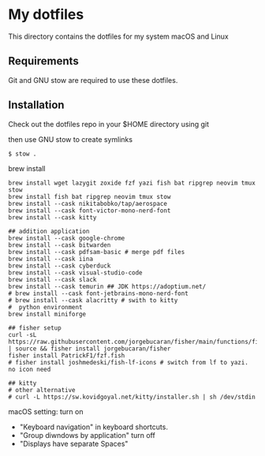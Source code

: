 # My dotfiles

This directory contains the dotfiles for my system macOS and Linux

## Requirements

Git and GNU stow are required to use these dotfiles.

## Installation

Check out the dotfiles repo in your $HOME directory using git


then use GNU stow to create symlinks

```
$ stow .
```

brew install

```
brew install wget lazygit zoxide fzf yazi fish bat ripgrep neovim tmux stow
brew install fish bat ripgrep neovim tmux stow
brew install --cask nikitabobko/tap/aerospace
brew install --cask font-victor-mono-nerd-font
brew install --cask kitty

## addition application
brew install --cask google-chrome
brew install --cask bitwarden
brew install --cask pdfsam-basic # merge pdf files
brew install --cask iina
brew install --cask cyberduck
brew install --cask visual-studio-code
brew install --cask slack
brew install --cask temurin ## JDK https://adoptium.net/
# brew install --cask font-jetbrains-mono-nerd-font
# brew install --cask alacritty # swith to kitty
#  python environment
brew install miniforge

## fisher setup
curl -sL https://raw.githubusercontent.com/jorgebucaran/fisher/main/functions/fisher.fish | source && fisher install jorgebucaran/fisher
fisher install PatrickF1/fzf.fish
# fisher install joshmedeski/fish-lf-icons # switch from lf to yazi. no icon need

## kitty
# other alternative
# curl -L https://sw.kovidgoyal.net/kitty/installer.sh | sh /dev/stdin
```

macOS setting:
turn on

- "Keyboard navigation" in keyboard shortcuts.
- "Group diwndows by application"
  turn off
- "Displays have separate Spaces"
